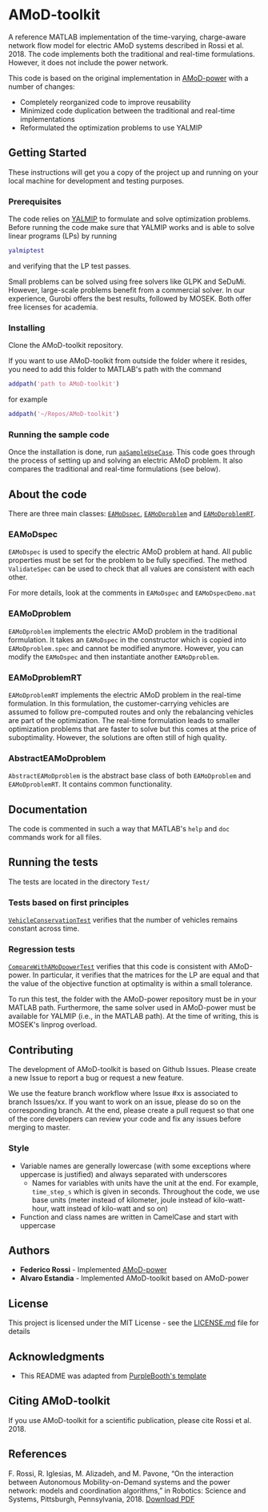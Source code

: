 # AMoD-toolkit

A reference MATLAB implementation of the time-varying, charge-aware network flow model for electric AMoD systems described in Rossi et al. 2018. The code implements both the traditional and real-time formulations. However, it does not include the power network.

This code is based on the original implementation in [AMoD-power](https://github.com/StanfordASL/AMoD-power) with a number of changes:

* Completely reorganized code to improve reusability
* Minimized code duplication between the traditional and real-time implementations
* Reformulated the optimization problems to use YALMIP


## Getting Started

These instructions will get you a copy of the project up and running on your local machine for development and testing purposes.

### Prerequisites

The code relies on [YALMIP](https://yalmip.github.io/) to formulate and solve optimization problems. Before running the code make sure that YALMIP works and is able to solve linear programs (LPs) by running
```Matlab
yalmiptest
```
and verifying that the LP test passes. 

Small problems can be solved using free solvers like GLPK and SeDuMi. However, large-scale problems benefit from a commercial solver. In our experience,  Gurobi offers the best results, followed by MOSEK. Both offer free licenses for academia.


### Installing

Clone the AMoD-toolkit repository. 

If you want to use AMoD-toolkit from outside the folder where it resides, you need to add this folder to MATLAB's path with the command

```Matlab
addpath('path to AMoD-toolkit')
```
for example
```Matlab
addpath('~/Repos/AMoD-toolkit')
```
### Running the sample code

Once the installation is done, run [`aaSampleUseCase`](aaSampleUseCase.m). This code goes through the process of setting up and solving an electric AMoD problem. It also compares the traditional and real-time formulations (see below).

## About the code
There are three main classes: [`EAMoDspec`](@EAMoDspec/EAMoDspec.m), [`EAMoDproblem`](@EAMoDproblem/EAMoDproblem.m) and [`EAMoDproblemRT`](@EAMoDproblemRT/EAMoDproblemRT.m).

###  EAMoDspec
`EAMoDspec` is used to specify the electric AMoD problem at hand. All public properties must be set for the problem to be fully specified. The method `ValidateSpec` can be used to check that all values are consistent with each other.

For more details, look at the comments in `EAMoDspec` and `EAMoDspecDemo.mat`

###  EAMoDproblem
`EAMoDproblem` implements the electric AMoD problem in the traditional formulation. It takes an `EAMoDspec` in the constructor which is copied into `EAMoDproblem.spec` and cannot be modified anymore. However, you can modify the `EAMoDspec` and then instantiate another `EAMoDproblem`.

###  EAMoDproblemRT
`EAMoDproblemRT` implements the electric AMoD problem in the real-time formulation. In this formulation, the customer-carrying vehicles are assumed to follow pre-computed routes and only the rebalancing vehicles are part of the optimization. The real-time formulation leads to smaller optimization problems that are faster to solve but this comes at the price of suboptimality. However, the solutions are often still of high quality.

###  AbstractEAMoDproblem
`AbstractEAMoDproblem` is the abstract base class of both `EAMoDproblem` and `EAMoDproblemRT`. It contains common functionality.

## Documentation
The code is commented in such a way that MATLAB's `help` and `doc` commands work for all files.

## Running the tests

The tests are located in the directory `Test/`

### Tests based on first principles
[`VehicleConservationTest`](Test/VehicleConservationTest.m) verifies that the number of vehicles remains constant across time.

### Regression tests
[`CompareWithAMoDpowerTest`](Test/CompareWithAMoDpowerTest.m) verifies that this code is consistent with AMoD-power. In particular, it verifies that the matrices for the LP are equal and that the value of the objective function at optimality is within a small tolerance.

To run this test, the folder with the AMoD-power repository must be in your MATLAB path. Furthermore, the same solver used in AMoD-power must be available for YALMIP (i.e., in the MATLAB path). At the time of writing, this is MOSEK's linprog overload.

## Contributing

The development of AMoD-toolkit is based on Github Issues. Please create a new Issue to report a bug or request a new feature.

We use the feature branch workflow where Issue #xx is associated to branch Issues/xx. If you want to work on an issue, please do so on the corresponding branch. At the end, please create a pull request so that one of the core developers can review your code and fix any issues before merging to master.

### Style
* Variable names are generally lowercase (with some exceptions where uppercase is justified) and always separated with underscores
	* Names for variables with units have the unit at the end. For example, `time_step_s` which is given in seconds. Throughout the code, we use base units (meter instead of kilometer, joule instead of kilo-watt-hour, watt instead of kilo-watt and so on)
* Function and class names are written in CamelCase and start with uppercase
 

## Authors

* **Federico Rossi** - Implemented [AMoD-power](https://github.com/StanfordASL/AMoD-power) 
* **Alvaro Estandia** - Implemented AMoD-toolkit based on AMoD-power

## License

This project is licensed under the MIT License - see the [LICENSE.md](LICENSE.md) file for details

## Acknowledgments

* This README was adapted from [PurpleBooth's template](https://gist.github.com/PurpleBooth/109311bb0361f32d87a2)

## Citing AMoD-toolkit
If you use AMoD-toolkit for a scientific publication, please cite Rossi et al. 2018.

## References
F. Rossi, R. Iglesias, M. Alizadeh, and M. Pavone, “On the interaction between Autonomous Mobility-on-Demand systems and the power network: models and coordination algorithms,” in Robotics: Science and Systems, Pittsburgh, Pennsylvania, 2018.   [Download PDF](https://asl.stanford.edu/wp-content/papercite-data/pdf/Rossi.Iglesias.Alizadeh.Pavone.RSS18.pdf)
